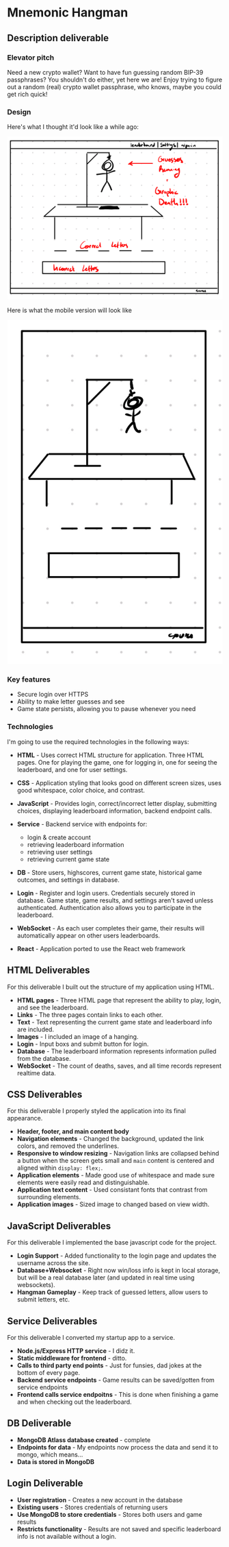 # Mnemonic Hangman

## Description deliverable

### Elevator pitch

Need a new crypto wallet? Want to have fun guessing random BIP-39 passphrases? You shouldn't do either, yet here we are! Enjoy trying to figure out a random (real) crypto wallet passphrase, who knows, maybe you could get rich quick!

### Design

Here's what I thought it'd look like a while ago:

![Desktop Hangman View](./images/hangman.png)

Here is what the mobile version will look like

![Mobile Hangman View](./images/hangman_mobile.png)

### Key features

* Secure login over HTTPS
* Ability to make letter guesses and see
* Game state persists, allowing you to pause whenever you need

### Technologies

I'm going to use the required technologies in the following ways:

* **HTML** - Uses correct HTML structure for application. Three HTML pages. One for playing the game, one for logging in, one for seeing the leaderboard, and one for user settings.
* **CSS** - Application styling that looks good on different screen sizes, uses good whitespace, color choice, and contrast.
* **JavaScript** - Provides login, correct/incorrect letter display, submitting choices, displaying leaderboard information, backend endpoint calls.
* **Service** - Backend service with endpoints for:
  * login & create account
  * retrieving leaderboard information
  * retrieving user settings
  * retrieving current game state

* **DB** - Store users, highscores, current game state, historical game outcomes, and settings in database.
* **Login** - Register and login users. Credentials securely stored in database. Game state, game results, and settings aren't saved unless authenticated. Authentication also allows you to participate in the leaderboard.
* **WebSocket** - As each user completes their game, their results will automatically appear on other users leaderboards.
* **React** - Application ported to use the React web framework

## HTML Deliverables

For this deliverable I built out the structure of my application using HTML.

* **HTML pages** - Three HTML page that represent the ability to play, login, and see the leaderboard.
* **Links** - The three pages contain links to each other.
* **Text** - Text representing the current game state and leaderboard info are included.
* **Images** - I included an image of a hanging.
* **Login** - Input boxs and submit button for login.
* **Database** - The leaderboard information represents information pulled from the database.
* **WebSocket** - The count of deaths, saves, and all time records represent realtime data.

## CSS Deliverables

For this deliverable I properly styled the application into its final appearance.

* **Header, footer, and main content body**
* **Navigation elements** - Changed the background, updated the link colors, and removed the underlines.
* **Responsive to window resizing** - Navigation links are collapsed behind a button when the screen gets small and `main` content is centered and aligned within `display: flex;`.
* **Application elements** - Made good use of whitespace and made sure elements were easily read and distinguishable.
* **Application text content** - Used consistant fonts that contrast from surrounding elements.
* **Application images** - Sized image to changed based on view width.

## JavaScript Deliverables

For this deliverable I implemented the base javascript code for the project.

* **Login Support** - Added functionality to the login page and updates the username across the site.
* **Database+Websocket** - Right now win/loss info is kept in local storage, but will be a real database later (and updated in real time using websockets).
* **Hangman Gameplay** - Keep track of guessed letters, allow users to submit letters, etc.

## Service Deliverables

For this deliverable I converted my startup app to a service.

* **Node.js/Express HTTP service** - I didz it.
* **Static middleware for frontend** - ditto.
* **Calls to third party end points** - Just for funsies, dad jokes at the bottom of every page.
* **Backend service endpoints** - Game results can be saved/gotten from service endpoints
* **Frontend calls service endpoitns** - This is done when finishing a game and when checking out the leaderboard.

## DB Deliverable

* **MongoDB Atlass database created** - complete
* **Endpoints for data** - My endpoints now process the data and send it to mongo, which means...
* **Data is stored in MongoDB**

## Login Deliverable

* **User registration** - Creates a new account in the database
* **Existing users** - Stores credentials of returning users
* **Use MongoDB to store credentials** - Stores both users and game results
* **Restricts functionality** - Results are not saved and specific leaderboard info is not available without a login.